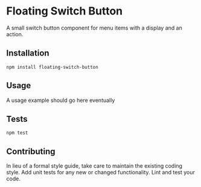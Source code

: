 Floating Switch Button
=========

A small switch button component for menu items with a display and an action.

## Installation

  `npm install floating-switch-button`

## Usage

  A usage example should go here eventually


## Tests

  `npm test`

## Contributing

In lieu of a formal style guide, take care to maintain the existing coding style. Add unit tests for any new or changed functionality. Lint and test your code.
